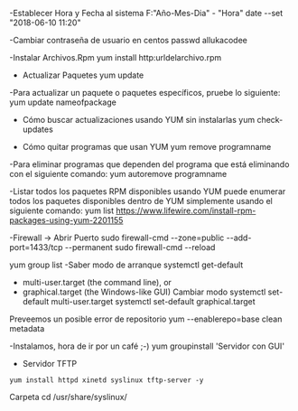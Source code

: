 -Establecer Hora y Fecha al sistema F:"Año-Mes-Dia" - "Hora"
date --set "2018-06-10 11:20"


-Cambiar contraseña de usuario en centos
passwd allukacodee

-Instalar Archivos.Rpm
yum install http:urldelarchivo.rpm

- Actualizar Paquetes
yum update

-Para actualizar un paquete o paquetes específicos, pruebe lo siguiente:
yum update nameofpackage

- Cómo buscar actualizaciones usando YUM sin instalarlas
yum check-updates

- Cómo quitar programas que usan YUM
yum remove programname

-Para eliminar programas que dependen del programa que está eliminando con el siguiente comando:
yum autoremove programname

-Listar todos los paquetes RPM disponibles usando YUM puede enumerar todos los paquetes disponibles dentro de YUM simplemente usando el siguiente comando:
yum list
https://www.lifewire.com/install-rpm-packages-using-yum-2201155

-Firewall -> Abrir Puerto
sudo firewall-cmd --zone=public --add-port=1433/tcp --permanent
sudo firewall-cmd --reload

yum group list
-Saber modo de arranque
systemctl get-default
* multi-user.target (the command line), or
* graphical.target (the Windows-like GUI)
Cambiar modo
systemctl set-default multi-user.target
systemctl set-default graphical.target


Preveemos un posible error de repositorio
yum --enablerepo=base clean metadata

-Instalamos, hora de ir por un café ;-)
yum groupinstall 'Servidor con GUI'

- Servidor TFTP
```
yum install httpd xinetd syslinux tftp-server -y
```
Carpeta
cd /usr/share/syslinux/